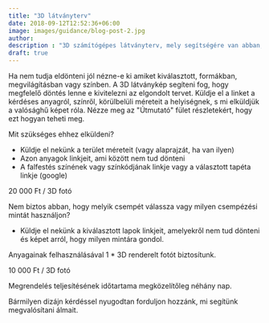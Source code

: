 ```yaml
---
title: "3D látványterv"
date: 2018-09-12T12:52:36+06:00
image: images/guidance/blog-post-2.jpg
author: 
description : "3D számítógépes látványterv, mely segítségére van abban, hogy előre vizualizálja hogy is fog pontosan kinézni az, amit megtervezett "
draft: true
---
```


Ha nem tudja eldönteni jól nézne-e ki amiket kiválasztott, formákban, megvilágításban vagy színben. A 3D látványkép segíteni fog, hogy megfelelő döntés lenne e kivitelezni az elgondolt tervet. Küldje el a linket a kérdéses anyagról, színről, körülbelüli méreteit a helyiségnek, s mi elküldjük a valósághű képet róla. Nézze meg az "Útmutató" fület részletekért, hogy ezt hogyan teheti meg. 

Mit szükséges ehhez elküldeni?
- Küldje el nekünk a terület méreteit (vagy alaprajzát, ha van ilyen)
- Azon anyagok linkjeit, ami között nem tud dönteni
- A falfestés színének vagy színkódjának linkje vagy a választott tapéta linkje (google)

20 000 Ft / 3D fotó

Nem biztos abban, hogy melyik csempét válassza vagy milyen csempézési mintát használjon?

- Küldje el nekünk a kiválasztott lapok linkjeit, amelyekről nem tud dönteni és képet arról, hogy milyen mintára gondol.

Anyagainak felhasználásával 1 * 3D renderelt fotót biztosítunk.

10 000 Ft / 3D fotó


Megrendelés teljesítésének időtartama megközelítőleg néhány nap.

Bármilyen dizájn kérdéssel nyugodtan forduljon hozzánk, mi segítünk megvalósítani álmait.